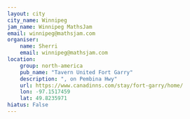```yaml
---
layout: city                                           
city_name: Winnipeg                                                               
jam_name: Winnipeg MathsJam
email: winnipeg@mathsjam.com
organiser:
    name: Sherri
    email: winnipeg@mathsjam.com
location:
    group: north-america
    pub_name: "Tavern United Fort Garry"
    description: ", on Pembina Hwy"
    url: https://www.canadinns.com/stay/fort-garry/home/
    lon: -97.1517459
    lat: 49.8235971
hiatus: False
---
```


